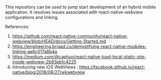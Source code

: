 This repository can be used to jump start development of an hybrid mobile application. It resolves issues associated with react-native-webview configurations  and linking.


References:
1. https://github.com/react-native-community/react-native-webview/blob/HEAD/docs/Getting-Started.md
2. https://engineering.brigad.co/demystifying-react-native-modules-linking-ae6c017a6b4a
3. https://medium.com/@caphun/react-native-load-local-static-site-inside-webview-2b93eb1c4225
4. Introducing new iOS WebViews : https://facebook.github.io/react-native/blog/2018/08/27/wkwebview
